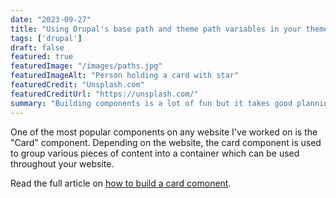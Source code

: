 ```yaml
---
date: "2023-09-27"
title: "Using Drupal's base path and theme path variables in your theme"
tags: ['drupal']
draft: false
featured: true
featuredImage: "/images/paths.jpg"
featuredImageAlt: "Person holding a card with star"
featuredCredit: "Unsplash.com"
featuredCreditUrl: "https://unsplash.com/"
summary: "Building components is a lot of fun but it takes good planning and attention to detail to build components which are flexible and reusable."
---
```


One of the most popular components on any website I've worked on is the "Card" component.  Depending on the website, the card component is used to group various pieces of content into a container which can be used throughout your website.

Read the full article on [how to build a card comonent](https://www.mediacurrent.com/blog/how-build-card-component/).
